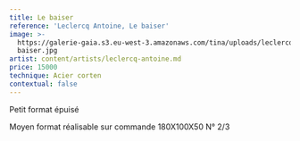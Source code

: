 ```yaml
---
title: Le baiser
reference: 'Leclercq Antoine, Le baiser'
image: >-
  https://galerie-gaia.s3.eu-west-3.amazonaws.com/tina/uploads/leclercq-antoine/galerie-gaia-leclercq-antoine-le
  baiser.jpg
artist: content/artists/leclercq-antoine.md
price: 15000
technique: Acier corten
contextual: false
---
```


Petit format épuisé

Moyen format réalisable sur commande 180X100X50 N° 2/3
